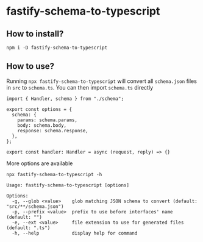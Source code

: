 # fastify-schema-to-typescript

## How to install?

```
npm i -D fastify-schema-to-typescript
```

## How to use?

Running `npx fastify-schema-to-typescript` will convert all `schema.json` files in `src` to `schema.ts`.
You can then import `schema.ts` directly

```
import { Handler, schema } from "./schema";

export const options = {
  schema: {
    params: schema.params,
    body: schema.body,
    response: schema.response,
  },
};

export const handler: Handler = async (request, reply) => {}
```

More options are available

```
npx fastify-schema-to-typescript -h

Usage: fastify-schema-to-typescript [options]

Options:
  -g, --glob <value>    glob matching JSON schema to convert (default: "src/**/schema.json")
  -p, --prefix <value>  prefix to use before interfaces' name (default: "")
  -e, --ext <value>     file extension to use for generated files (default: ".ts")
  -h, --help            display help for command
```
